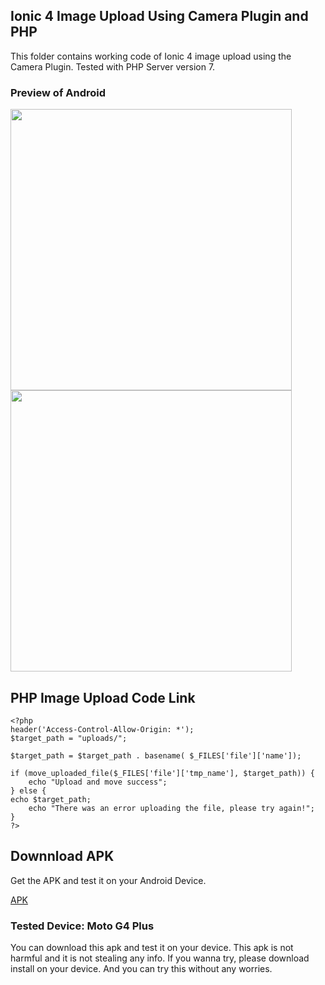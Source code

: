 
## Ionic 4 Image Upload Using Camera Plugin and PHP 

This folder contains working code of Ionic 4 image upload using the Camera Plugin. Tested with PHP Server version 7. 

### Preview of Android

<p>
<img src="https://github.com/bharathirajatut/ionic4/blob/master/camera-image-upload-example-php/screenshot1.jpg" height="450px">
<img src="https://github.com/bharathirajatut/ionic4/blob/master/camera-image-upload-example-php/screenshot2.jpg" height="450px">
</p>

## PHP Image Upload Code Link

```
<?php
header('Access-Control-Allow-Origin: *');
$target_path = "uploads/";
 
$target_path = $target_path . basename( $_FILES['file']['name']);
 
if (move_uploaded_file($_FILES['file']['tmp_name'], $target_path)) {
    echo "Upload and move success";
} else {
echo $target_path;
    echo "There was an error uploading the file, please try again!";
}
?>
```
## Downnload APK

Get the APK and test it on your Android Device.

<a href="https://github.com/bharathirajatut/ionic4/blob/master/camera-image-upload-example-php/app-debug.apk">APK</a>


### Tested Device: Moto G4 Plus

You can download this apk and test it on your device. This apk is not harmful and it is not stealing any info. If you wanna try, please download install on your device. And you can try this without any worries.

